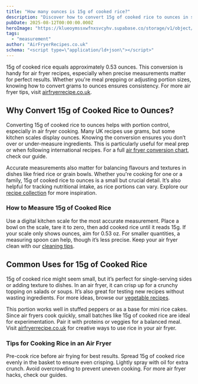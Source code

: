 ```yaml
---
title: "How many ounces is 15g of cooked rice?"
description: "Discover how to convert 15g of cooked rice to ounces in seconds. Perfect for air fryer meal prep and portion control."
pubDate: 2025-08-12T00:00:00.000Z
heroImage: "https://klueoymssxwfnxsvcyhv.supabase.co/storage/v1/object/public/md/15g-cooked-rice-to-ounces-23dde97f.webp"
tags:
  - "measurement"
author: "AirFryerRecipes.co.uk"
schema: "<script type=\"application/ld+json\"></script>"
---
```


<p>15g of cooked rice equals approximately 0.53 ounces. This conversion is handy for air fryer recipes, especially when precise measurements matter for perfect results. Whether you're meal prepping or adjusting portion sizes, knowing how to convert grams to ounces ensures consistency. For more air fryer tips, visit <a href=https://www.airfryerrecipe.co.uk>airfryerrecipe.co.uk</a>.</p>  

<h2>Why Convert 15g of Cooked Rice to Ounces?</h2>  
<p>Converting 15g of cooked rice to ounces helps with portion control, especially in air fryer cooking. Many UK recipes use grams, but some kitchen scales display ounces. Knowing the conversion ensures you don’t over or under-measure ingredients. This is particularly useful for meal prep or when following international recipes. For a full <a href=https://www.airfryerrecipe.co.uk/air-fryer-conversion-chart>air fryer conversion chart</a>, check our guide.</p>  

<p>Accurate measurements also matter for balancing flavours and textures in dishes like fried rice or grain bowls. Whether you're cooking for one or a family, 15g of cooked rice to ounces is a small but crucial detail. It’s also helpful for tracking nutritional intake, as rice portions can vary. Explore our <a href=https://www.airfryerrecipe.co.uk/recipes>recipe collection</a> for more inspiration.</p>  

<h3>How to Measure 15g of Cooked Rice</h3>  
<p>Use a digital kitchen scale for the most accurate measurement. Place a bowl on the scale, tare it to zero, then add cooked rice until it reads 15g. If your scale only shows ounces, aim for 0.53 oz. For smaller quantities, a measuring spoon can help, though it’s less precise. Keep your air fryer clean with our <a href=https://www.airfryerrecipe.co.uk/air-fryer-cleaner>cleaning tips</a>.</p>  

<h2>Common Uses for 15g of Cooked Rice</h2>  
<p>15g of cooked rice might seem small, but it’s perfect for single-serving sides or adding texture to dishes. In an air fryer, it can crisp up for a crunchy topping on salads or soups. It’s also great for testing new recipes without wasting ingredients. For more ideas, browse our <a href=https://www.airfryerrecipe.co.uk/recipe-category/vegetables>vegetable recipes</a>.</p>  

<p>This portion works well in stuffed peppers or as a base for mini rice cakes. Since air fryers cook quickly, small batches like 15g of cooked rice are ideal for experimentation. Pair it with proteins or veggies for a balanced meal. Visit <a href=https://www.airfryerrecipe.co.uk>airfryerrecipe.co.uk</a> for creative ways to use rice in your air fryer.</p>  

<h3>Tips for Cooking Rice in an Air Fryer</h3>  
<p>Pre-cook rice before air frying for best results. Spread 15g of cooked rice evenly in the basket to ensure even crisping. Lightly spray with oil for extra crunch. Avoid overcrowding to prevent uneven cooking. For more air fryer hacks, check our guides.</p>